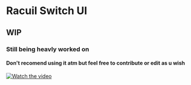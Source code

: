 # Racuil Switch UI

## WIP

### Still being heavly worked on

#### Don't recomend using it atm but feel free to contribute or edit as u wish

[![Watch the video](https://cdn-cf-east.streamable.com/image/l709kf.jpg?Expires=1649588100&Signature=NMIjqQjy-sPOa81MrZhUay1ZW2Gs7TQn9S0p0vFkkTwJf8goXpsWOR-gMPqEnUlEsqMeXN~7cjXBa2MBY45015kjoj9JAlkZIOYODI-yb2sHKw4XzjsGBm6KwrktFhO2acC8dyWy2FBLJZcGmRLvl~i9lJZefM8y9W6ajKVhdxAnUh2tU5FJXy-Bjl-ctcg7cU0DzNbFJw9VI6h5NfKG-ZicUbx293KEYNW1BTTjKEbUIdKC1~An8jGrcCx~kURV0eo0h3bb4b6DTxQzJ5wteTCXKjO8iFSq4G-2tbhC-~0fhGya~tFEU2iXuudylJ7NVMtm0x~delmCdg8HbSuZvg__&Key-Pair-Id=APKAIEYUVEN4EVB2OKEQ)](https://streamable.com/l709kf)
